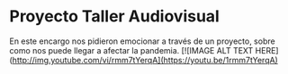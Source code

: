 # Proyecto Taller Audiovisual

En este encargo nos pidieron emocionar a través de un proyecto, sobre como nos puede llegar a afectar la pandemia.
[![IMAGE ALT TEXT HERE](http://img.youtube.com/vi/rmm7tYerqA](https://youtu.be/1rmm7tYerqA)


